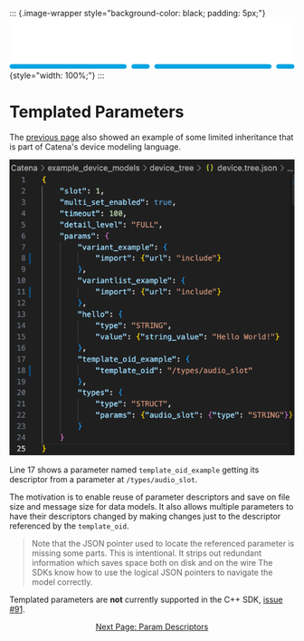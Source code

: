 ::: {.image-wrapper style="background-color: black; padding: 5px;"}
![Catena Logo](images/Catena%20Logo_PMS2191%20&%20White.png){style="width: 100%;"}
:::

# Templated Parameters

The [previous page](Validation.html) also showed an example of some limited inheritance that is part of Catena's device modeling language.

![alt](images/device_tree.png)

Line 17 shows a parameter named `template_oid_example` getting its descriptor from a parameter at `/types/audio_slot`.

The motivation is to enable reuse of parameter descriptors and save on file size and message size for data models. It also allows multiple parameters to have their descriptors changed by making changes just to the descriptor referenced by the `template_oid`.

> Note that the JSON pointer used to locate the referenced parameter is missing some parts.
> This is intentional. 
> It strips out redundant information which saves space both on disk and on the wire
> The SDKs know how to use the logical JSON pointers to navigate the model correctly.

Templated parameters are __not__ currently supported in the C++ SDK, [issue #91](https://github.com/rossvideo/Catena/issues/91).

<div style="text-align: center">

[Next Page: Param Descriptors](Params.html)

</div>
